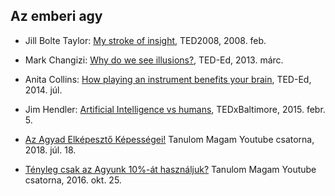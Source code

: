## Az emberi agy

* Jill Bolte Taylor: [My stroke of insight](https://www.ted.com/talks/jill_bolte_taylor_my_stroke_of_insight#t-496), TED2008, 2008. feb.

* Mark Changizi: [Why do we see illusions?](https://www.ted.com/talks/mark_changizi_why_do_we_see_illusions#t-90399), TED-Ed, 2013. márc.

* Anita Collins: [How playing an instrument benefits your brain](https://www.ted.com/talks/anita_collins_how_playing_an_instrument_benefits_your_brain), TED-Ed, 2014. júl.

* Jim Hendler:  [Artificial Intelligence vs humans](https://youtu.be/5rNKtramE-I
), TEDxBaltimore, 2015. febr. 5.

* [Az Agyad Elképesztő Képességei!](https://youtu.be/eVdZWPMQ9YM) Tanulom Magam Youtube csatorna, 2018. júl. 18.

* [Tényleg csak az Agyunk 10%-át használjuk?](https://youtu.be/FIr4f6yV0lQ) Tanulom Magam Youtube csatorna,  2016. okt. 25.
